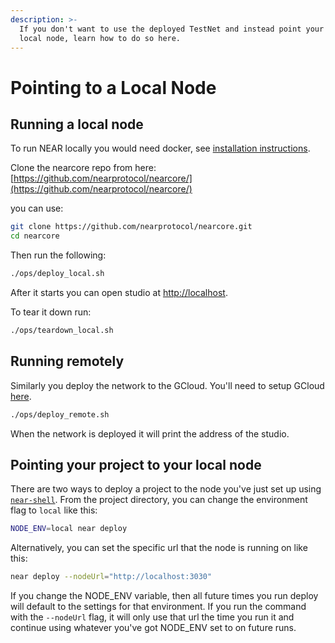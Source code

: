 ```yaml
---
description: >-
  If you don't want to use the deployed TestNet and instead point your DAPP to a
  local node, learn how to do so here.
---
```


# Pointing to a Local Node

## Running a local node

To run NEAR locally you would need docker, see [installation instructions](https://www.docker.com/get-started).

Clone the nearcore repo from here: [https://github.com/nearprotocol/nearcore/](https://github.com/nearprotocol/nearcore/)

you can use:

```bash
git clone https://github.com/nearprotocol/nearcore.git
cd nearcore
```

Then run the following:

```bash
./ops/deploy_local.sh
```

After it starts you can open studio at [http://localhost](http://localhost).

To tear it down run:

```bash
./ops/teardown_local.sh
```

## Running remotely

Similarly you deploy the network to the GCloud. You'll need to setup GCloud [here](https://cloud.google.com/deployment-manager/docs/step-by-step-guide/installation-and-setup).

```bash
./ops/deploy_remote.sh
```

When the network is deployed it will print the address of the studio.

## Pointing your project to your local node

There are two ways to deploy a project to the node you've just set up using [`near-shell`](developing-locally.md). From the project directory, you can change the environment flag to `local` like this:

```bash
NODE_ENV=local near deploy
```

Alternatively, you can set the specific url that the node is running on like this:

```bash
near deploy --nodeUrl="http://localhost:3030"
```

If you change the NODE\_ENV variable, then all future times you run deploy will default to the settings for that environment. If you run the command with the `--nodeUrl` flag, it will only use that url the time you run it and continue using whatever you've got NODE\_ENV set to on future runs.

